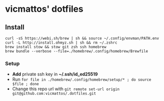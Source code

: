 # vicmattos' dotfiles

## Install
```
curl -sS https://webi.sh/brew | sh && source ~/.config/envman/PATH.env
curl -L http://install.ohmyz.sh | sh && rm ~/.zshrc
brew install stow && stow git zsh ssh homebrew
brew bundle --verbose --file=./homebrew/.config/homebrew/Brewfile
```

### Setup
- **Add** private ssh key in **~/.ssh/id_ed25519**
- Run `for file in ./homebrew/.config/homebrew/setup/* ; do source $file ; done`
- Change this repo url with `git remote set-url origin git@github.com:vicmattos/.dotfiles.git`
